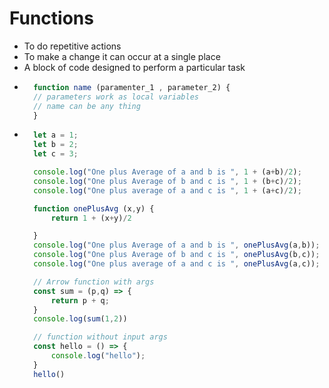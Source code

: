 # Functions

- To do repetitive actions
- To make a change it can occur at a single place
- A block of code designed to perform a particular task
- ```js
    function name (paramenter_1 , parameter_2) {
    // parameters work as local variables 
    // name can be any thing 
    }
    ```
- ```js
    let a = 1;
    let b = 2;
    let c = 3;

    console.log("One plus Average of a and b is ", 1 + (a+b)/2);
    console.log("One plus Average of b and c is ", 1 + (b+c)/2);
    console.log("One plus average of a and c is ", 1 + (a+c)/2);

    function onePlusAvg (x,y) {
        return 1 + (x+y)/2

    }
    console.log("One plus Average of a and b is ", onePlusAvg(a,b));
    console.log("One plus Average of b and c is ", onePlusAvg(b,c));
    console.log("One plus average of a and c is ", onePlusAvg(a,c));

    // Arrow function with args
    const sum = (p,q) => {
        return p + q;
    }
    console.log(sum(1,2))

    // function without input args
    const hello = () => {
        console.log("hello");
    }
    hello()
    ```